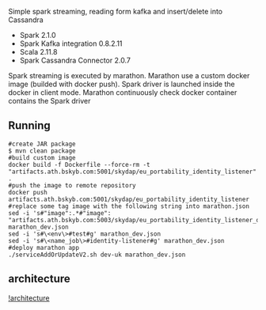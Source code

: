 Simple spark streaming, reading form kafka and insert/delete into Cassandra

- Spark 2.1.0
- Spark Kafka integration 0.8.2.11
- Scala 2.11.8
- Spark Cassandra Connector 2.0.7

Spark streaming is executed by marathon. Marathon use a custom docker image (builded with docker push). Spark driver is launched inside the docker in client mode. Marathon continuously check docker container contains the Spark driver 



## Running

  

    #create JAR package
    $ mvn clean package 
    #build custom image
    docker build -f Dockerfile --force-rm -t "artifacts.ath.bskyb.com:5001/skydap/eu_portability_identity_listener" . 
    #push the image to remote repository 
    docker push artifacts.ath.bskyb.com:5001/skydap/eu_portability_identity_listener
    #replace some tag image with the following string into marathon.json
    sed -i 's#"image":.*#"image": "artifacts.ath.bskyb.com:5003/skydap/eu_portability_identity_listener_dev",#g' marathon_dev.json
    sed -i 's#\<env\>#test#g' marathon_dev.json
    sed -i 's#\<name_job\>#identity-listener#g' marathon_dev.json 
    #deploy marathon app 
    ./serviceAddOrUpdateV2.sh dev-uk marathon_dev.json


## architecture

[!architecture](https://raw.githubusercontent.com/mario-deno/test/master/Spark_Streaming_Kafka_Rdd/diagram.png)
